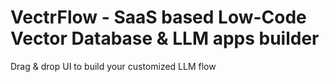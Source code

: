 <!-- markdownlint-disable MD030 -->

# VectrFlow - SaaS based Low-Code Vector Database & LLM apps builder


Drag & drop UI to build your customized LLM flow
